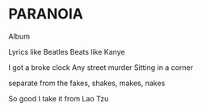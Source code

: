 PARANOIA
========

Album

Lyrics like Beatles
Beats like Kanye

I got a broke clock
Any street murder
Sitting in a corner

separate from the fakes, shakes, makes, nakes

So good I take it from Lao Tzu
